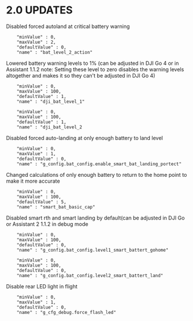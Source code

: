 # 2.0 UPDATES

Disabled forced autoland at critical battery warning

		"minValue" : 0,
		"maxValue" : 2,
		"defaultValue" : 0,
		"name" : "bat_level_2_action"

Lowered battery warning levels to 1% (can be adjusted in DJI Go 4 or in Assistant 1.1.2 note: Setting these level to zero disables the warning levels altogether and makes it so they can't be adjusted in DJI Go 4)

		"minValue" : 0,
		"maxValue" : 100,
		"defaultValue" : 1,
		"name" : "dji_bat_level_1"
		
		"minValue" : 0,
		"maxValue" : 100,
		"defaultValue" : 1,
		"name" : "dji_bat_level_2
		
Disabled forced auto-landing at only enough battery to land level

		"minValue" : 0,
		"maxValue" : 1,
		"defaultValue" : 0,
		"name" : "g_config.bat_config.enable_smart_bat_landing_portect"

Changed calculations of only enough battery to return to the home point to make it more accurate

		"minValue" : 0,
		"maxValue" : 100,
		"defaultValue" : 5,
		"name" : "smart_bat_basic_cap"
		
Disabled smart rth and smart landing by default(can be adjusted in DJI Go or Assistant 2 1.1.2 in debug mode

		"minValue" : 0,
		"maxValue" : 100,
		"defaultValue" : 0,
		"name" : "g_config.bat_config.level1_smart_battert_gohome"
	
		"minValue" : 0,
		"maxValue" : 100,
		"defaultValue" : 0,
		"name" : "g_config.bat_config.level2_smart_battert_land"

Disable rear LED light in flight

		"minValue" : 0,
		"maxValue" : 1,
		"defaultValue" : 0,
		"name" : "g_cfg_debug.force_flash_led"
